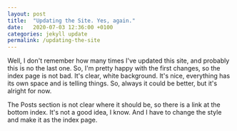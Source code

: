 ```yaml
---
layout: post
title:  "Updating the Site. Yes, again."
date:   2020-07-03 12:36:00 +0100
categories: jekyll update
permalink: /updating-the-site
---
```


Well, I don't remember how many times I've updated this site, and 
probably this is no the last one. So, I'm pretty happy with the 
first changes, so the index page is not bad. It's clear, white 
background. It's nice, everything has its own space and is 
telling things. So, always it could be better, but it's alright for now.

The Posts section is not clear where it should be, so there is a link at 
the bottom index. It's not a good idea, I know. And I have to change the 
style and make it as the index page.